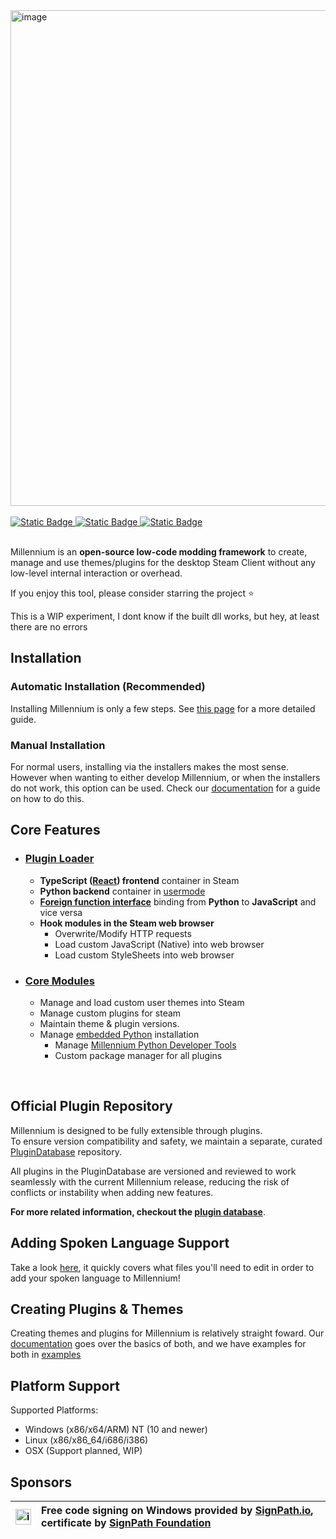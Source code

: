 <img width="3844" height="793" alt="image" src="https://github.com/user-attachments/assets/2c662772-bca1-4de4-988f-5304d7dfd87d" />


<br/>
<br/>



  <a href="https://steambrew.app/discord">
      <img alt="Static Badge" src="https://img.shields.io/badge/discord-green?labelColor=404040&color=353535&style=for-the-badge&logo=discord&logoColor=white" href="#">
  </a>
  <a href="https://steambrew.app">
      <img alt="Static Badge" src="https://img.shields.io/badge/website-green?labelColor=404040&color=353535&style=for-the-badge&logo=firefoxbrowser&logoColor=white" href="#">
  </a>
  <a href="https://docs.steambrew.app">
      <img alt="Static Badge" src="https://img.shields.io/badge/documentation-green?labelColor=404040&color=353535&style=for-the-badge&logo=readthedocs&logoColor=white" href="#">
  </a>

<br>
<br>

Millennium is an **open-source low-code modding framework** to create, manage and use themes/plugins for the desktop Steam Client without any low-level internal interaction or overhead.

If you enjoy this tool, please consider starring the project ⭐

This is a WIP experiment, I dont know if the built dll works, but hey, at least there are no errors


## Installation

### Automatic Installation (Recommended)

Installing Millennium is only a few steps. See [this page](https://docs.steambrew.app/users/installing) for a more detailed guide.

### Manual Installation

For normal users, installing via the installers makes the most sense. However when wanting to either develop Millennium, or when the installers do not work, this option can be used. Check our [documentation](https://docs.steambrew.app/users/installing#manual) for a guide on how to do this.


## Core Features

-   ### [Plugin Loader](/src/)
    -   **TypeScript ([React](https://react.dev/)) frontend** container in Steam
    -   **Python backend** container in [usermode](https://en.wikipedia.org/wiki/User-Mode_Driver_Framework)
    -   **[Foreign function interface](https://en.wikipedia.org/wiki/Foreign_function_interface)** binding from **Python** to **JavaScript** and vice versa
    -   **Hook modules in the Steam web browser**
        -   Overwrite/Modify HTTP requests
        -   Load custom JavaScript (Native) into web browser
        -   Load custom StyleSheets into web browser
-   ### [Core Modules](/assets/)
    -   Manage and load custom user themes into Steam
    -   Manage custom plugins for steam
    -   Maintain theme & plugin versions.
    -   Manage [embedded Python](https://www.python.org/downloads/release/python-3118/) installation
        -   Manage [Millennium Python Developer Tools](https://pypi.org/project/millennium/)
        -   Custom package manager for all plugins

&nbsp;

## Official Plugin Repository

Millennium is designed to be fully extensible through plugins.  
To ensure version compatibility and safety, we maintain a separate, curated [PluginDatabase](https://github.com/SteamClientHomebrew/PluginDatabase) repository.  

All plugins in the PluginDatabase are versioned and reviewed to work seamlessly with the current Millennium release, reducing the risk of conflicts or instability when adding new features.

**For more related information, checkout the [plugin database](https://github.com/SteamClientHomebrew/PluginDatabase)**.


## Adding Spoken Language Support

Take a look [here](./assets#adding-languages), it quickly covers what files you'll need to edit in order to add your spoken language to Millennium!


## Creating Plugins & Themes

Creating themes and plugins for Millennium is relatively straight foward. Our [documentation](https://docs.steambrew.app/developers) goes over the basics of both,
and we have examples for both in [examples](./examples)


## Platform Support

Supported Platforms:

-   Windows (x86/x64/ARM) NT (10 and newer)
-   Linux (x86/x86_64/i686/i386)
-   OSX (Support planned, WIP)


## Sponsors

| <img width="25" height="25" alt="image" src="https://github.com/user-attachments/assets/45ad9409-f9dd-4ff4-9737-03386f01a9b2" /> | Free code signing on Windows provided by [SignPath.io](https://signpath.io/), certificate by [SignPath Foundation](https://signpath.org/) |
| :--- | :--- |

